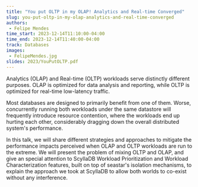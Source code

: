 ```yaml
---
title: "You put OLTP in my OLAP! Analytics and Real-time Converged"
slug: you-put-oltp-in-my-olap-analytics-and-real-time-converged
authors:
 - Felipe Mendes
time_start: 2023-12-14T11:10:00-04:00
time_end: 2023-12-14T11:40:00-04:00
track: Databases
images:
 - FelipeMendes.jpg
slides: 2023/YouPutOLTP.pdf 
---
```


Analytics (OLAP) and Real-time (OLTP) workloads serve distinctly different purposes. OLAP is optimized for data analysis and reporting, while OLTP is optimized for real-time low-latency traffic.
 
 
 
 Most databases are designed to primarily benefit from one of them. Worse, concurrently running both workloads under the same datastore will frequently introduce resource contention, where the workloads end up hurting each other, considerably dragging down the overall distributed system's performance.
 
 
 
 In this talk, we will share different strategies and approaches to mitigate the performance impacts perceived when OLAP and OLTP workloads are run to the extreme. We will present the problem of mixing OLTP and OLAP, and give an special attention to ScyllaDB Workload Prioritization and Workload Characterization features, built on top of seastar's isolation mechanisms, to explain the approach we took at ScyllaDB to allow both worlds to co-exist without any interference.